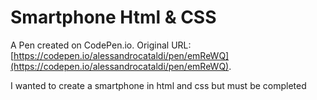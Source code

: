 # Smartphone Html & CSS

A Pen created on CodePen.io. Original URL: [https://codepen.io/alessandrocataldi/pen/emReWQ](https://codepen.io/alessandrocataldi/pen/emReWQ).

I wanted to create a smartphone in html and css but must be completed
